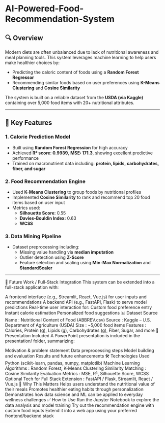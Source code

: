 # AI-Powered-Food-Recommendation-System
## 🔍 Overview

Modern diets are often unbalanced due to lack of nutritional awareness and meal planning tools. This system leverages machine learning to help users make healthier choices by:

- Predicting the caloric content of foods using a **Random Forest Regressor**
- Recommending similar foods based on user preferences using **K-Means Clustering** and **Cosine Similarity**

The system is built on a reliable dataset from the **USDA (via Kaggle)** containing over 5,000 food items with 20+ nutritional attributes.

---

## 🧠 Key Features

### 1. Calorie Prediction Model
- Built using **Random Forest Regression** for high accuracy  
- Achieved **R² score: 0.9939**, **MSE: 171.3**, showing excellent predictive performance  
- Trained on macronutrient data including: **protein, lipids, carbohydrates, fiber, and sugar**

### 2. Food Recommendation Engine
- Used **K-Means Clustering** to group foods by nutritional profiles  
- Implemented **Cosine Similarity** to rank and recommend top 20 food items based on user input  
- Metrics used:
  - **Silhouette Score:** 0.55  
  - **Davies-Bouldin Index:** 0.63  
  - **WCSS**

### 3. Data Mining Pipeline
- Dataset preprocessing including:
  - Missing value handling via **median imputation**
  - Outlier detection using **Z-Score**
  - Feature selection and scaling using **Min-Max Normalization** and **StandardScaler**

---
🚀 Future Work / Full-Stack Integration
This system can be extended into a full-stack application with:

A frontend interface (e.g., Streamlit, React, Vue.js) for user inputs and recommendations
A backend API (e.g., FastAPI, Flask) to serve model predictions
Real-time user interaction for:
Custom food preference entry
Instant calorie estimation
Personalized food suggestions
📊 Dataset Source
Name : Nutritional Content of Food (ABBREV.csv)
Source : Kaggle – U.S. Department of Agriculture (USDA)
Size : ~5,000 food items
Features : Calories, Protein (g), Lipids (g), Carbohydrates (g), Fiber, Sugar, and more
📙 Presentation Included
A PowerPoint presentation is included in the presentation/ folder, summarizing:

Motivation & problem statement
Data preprocessing steps
Model building and evaluation
Results and future enhancements
🛠️ Technologies Used
Python (scikit-learn, pandas, numpy, matplotlib)
Machine Learning Algorithms : Random Forest, K-Means Clustering
Similarity Matching : Cosine Similarity
Evaluation Metrics : MSE, R², Silhouette Score, WCSS
Optional Tech for Full Stack Extension : FastAPI / Flask, Streamlit, React / Vue.js
📌 Why This Matters
Helps users understand the nutritional value of their meals
Promotes healthier eating habits through personalization
Demonstrates how data science and ML can be applied to everyday wellness challenges
✅ How to Use
Run the Jupyter Notebook to explore the data analysis and model training
Try out the recommendation engine with custom food inputs
Extend it into a web app using your preferred frontend/backend stack
